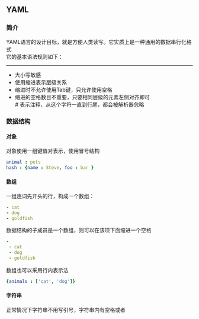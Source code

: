 ## YAML
### 简介  
YAML语言的设计目标，就是方便人类读写。它实质上是一种通用的数据串行化格式  
它的基本语法规则如下：  
*** 
+ 大小写敏感  
+ 使用缩进表示层级关系  
+ 缩进时不允许使用Tab键，只允许使用空格  
+ 缩进的空格数目不重要，只要相同层级的元素左侧对齐即可  
*#* 表示注释，从这个字符一直到行尾，都会被解析器忽略  
### 数据结构  
#### 对象  
对象使用一组键值对表示，使用冒号结构  
```yml
animal : pets
hash : {name : Steve, foo : bar }
```  
#### 数组  
一组连词先开头的行，构成一个数组：  
```yml
- cat
- dog
- goldfish
```  
数据结构的子成员是一个数组，则可以在该项下面缩进一个空格  
```yml
-
 - cat
 - dog
 - goldfish
```  
数组也可以采用行内表示法  
```yml
{animals : ['cat', 'dog']}
```
#### 字符串  
正常情况下字符串不用写引号，字符串内有空格或者